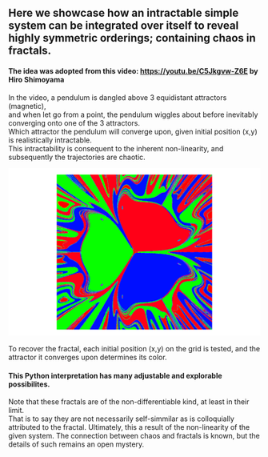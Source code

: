## Here we showcase how an intractable simple system can be integrated over itself to reveal highly symmetric orderings; containing chaos in fractals.

#### The idea was adopted from this video: https://youtu.be/C5Jkgvw-Z6E by Hiro Shimoyama

In the video, a pendulum is dangled above 3 equidistant attractors (magnetic), <br>
and when let go from a point, the pendulum wiggles about before inevitably converging onto one of the 3 attractors. <br>
Which attractor the pendulum will converge upon, given initial position (x,y) is realistically intractable. <br>
This intractability is consequent to the inherent non-linearity, and subsequently the trajectories are chaotic. <br>

![](secondary.png)

To recover the fractal, each initial position (x,y) on the grid is tested, and the attractor it converges upon determines its color.

#### This Python interpretation has many adjustable and explorable possibilites.

Note that these fractals are of the non-differentiable kind, at least in their limit. <br>
That is to say they are not necessarily self-simmilar as is colloquially attributed to the fractal.
Ultimately, this a result of the non-linearity of the given system.
The connection between chaos and fractals is known, but the details of such remains an open mystery.
